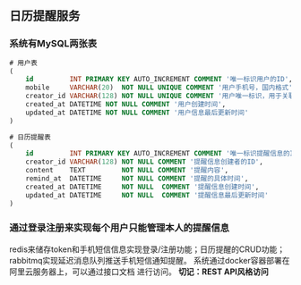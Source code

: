 ## 日历提醒服务

### 系统有MySQL两张表

```sql
# 用户表
(
    id         INT PRIMARY KEY AUTO_INCREMENT COMMENT '唯一标识用户的ID',
    mobile     VARCHAR(20)  NOT NULL UNIQUE COMMENT '用户手机号，国内格式',
    creator_id VARCHAR(128) NOT NULL UNIQUE COMMENT '用户唯一标识，用于关联提醒信息',
    created_at DATETIME NOT NULL COMMENT '用户创建时间',
    updated_at DATETIME NOT NULL COMMENT '用户信息最后更新时间'
)
```

```sql
# 日历提醒表
(
    id         INT PRIMARY KEY AUTO_INCREMENT COMMENT '唯一标识提醒信息的ID',
    creator_id VARCHAR(128) NOT NULL COMMENT '提醒信息创建者的ID',
    content    TEXT         NOT NULL COMMENT '提醒内容',
    remind_at  DATETIME     NOT NULL COMMENT '提醒的具体时间', 
    created_at DATETIME     NOT NULL  COMMENT '提醒信息创建时间',
    updated_at DATETIME     NOT NULL  COMMENT '提醒信息最后更新时间'
)
```

### 通过登录注册来实现每个用户只能管理本人的提醒信息

redis来储存token和手机短信信息实现登录/注册功能；日历提醒的CRUD功能；rabbitmq实现延迟消息队列推送手机短信通知提醒。
系统通过docker容器部署在阿里云服务器上，可以通过接口文档 进行访问。
**切记：REST API风格访问**

